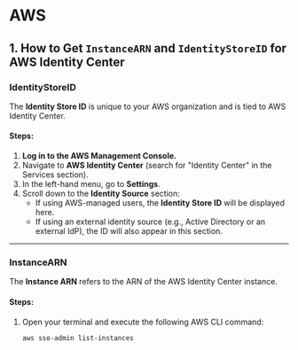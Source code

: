 # AWS

## 1. How to Get `InstanceARN` and `IdentityStoreID` for AWS Identity Center

### **IdentityStoreID**
The **Identity Store ID** is unique to your AWS organization and is tied to AWS Identity Center.

#### Steps:
1. **Log in to the AWS Management Console.**
2. Navigate to **AWS Identity Center** (search for "Identity Center" in the Services section).
3. In the left-hand menu, go to **Settings**.
4. Scroll down to the **Identity Source** section:
   - If using AWS-managed users, the **Identity Store ID** will be displayed here.
   - If using an external identity source (e.g., Active Directory or an external IdP), the ID will also appear in this section.

---

### **InstanceARN**
The **Instance ARN** refers to the ARN of the AWS Identity Center instance.

#### Steps:
1. Open your terminal and execute the following AWS CLI command:
   ```bash
   aws sso-admin list-instances
